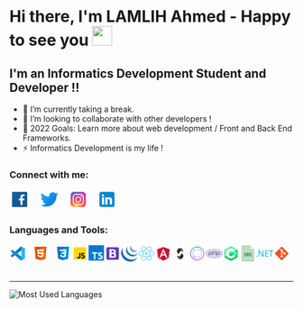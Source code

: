 # Hi there, I'm LAMLIH Ahmed - Happy to see you <img src="https://media.giphy.com/media/hvRJCLFzcasrR4ia7z/giphy.gif" width="35px" height="35px"> 

## I'm an Informatics Development Student and Developer !!

- 📕 I’m currently taking a break.
- 👯 I’m looking to collaborate with other developers !
- 🥅 2022 Goals: Learn more about web development / Front and Back End Frameworks.
- ⚡ Informatics Development is my life !

### Connect with me:

<a href="https://www.facebook.com/ahmed.lamlih.581/" target="_blank"><img width="36px" src="images/facebook.svg" alt="Facebook"/></a>
&nbsp;&nbsp;
<a href="https://twitter.com/lamlih_ahmed" target="_blank"><img width="36px" src="images/twitter.svg" alt="Twitter"/></a>
&nbsp;&nbsp;
<a href="https://www.instagram.com/ahmed.lamlih/" target="_blank"><img width="36px" src="images/instagram.svg" alt="Instagram"/></a>
&nbsp;&nbsp;
<a href="https://www.linkedin.com/in/lmldev/" target="_blank"><img width="36px" src="images/linkedin.svg" alt="LinkedIn"/></a>
### Languages and Tools:

<img align="left" alt="Visual Studio Code" src="images/vs.svg" width="30px" style="padding-right:10px;"/>
<img align="left" alt="HTML" src="images/html.svg" width="30px" style="padding-right:10px;"/>
<img align="left" alt="CSS" src="images/css.png" width="30px"/>
<img align="left" alt="Javascript" src="images/javascript.svg" width="30px"/>
<img align="left" alt="Typescript" src="images/typescript.png" width="28px"/>
<img align="left" alt="Bootstrap" src="images/bootstrap.svg" width="30px"/>
<img align="left" alt="jQuery" src="images/jquery.png" width="30px"/>
<img align="left" alt="React" src="images/react.svg" width="30px"/>
<img align="left" alt="Angular" src="images/angular.png" width="30px"/>
<img align="left" alt="Solidity" src="images/solidity.png" width="30px"/>
<img align="left" alt="Github" src="images/github.svg" width="30px"/>
<img alt="Git" src="images/git.svg" width="30px"/>
<img align="left" alt="Git" src="images/php.svg" width="30px"/>
<img align="left" alt="C#" src="images/c-sharp.svg" width="30px"/>
<img align="left" alt="XML" src="images/xml.png" width="30px"/>
<img align="left" alt=".NET" src="images/net.png" width="30px"/>
<br />
<br />
<hr />
<img alt="Most Used Languages" src="https://github-readme-stats.vercel.app/api/top-langs/?username=Lamlih-Dev&layout=compact&title_color=000000" style="width:40%;"/>
